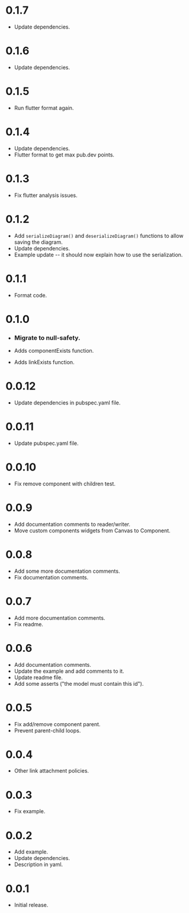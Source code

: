 
# 0.1.7

* Update dependencies.

# 0.1.6

* Update dependencies.

# 0.1.5

* Run flutter format again.

# 0.1.4

* Update dependencies.
* Flutter format to get max pub.dev points.

# 0.1.3

* Fix flutter analysis issues.

# 0.1.2

* Add `serializeDiagram()` and `deserializeDiagram()` functions to allow saving the diagram.
* Update dependencies.
* Example update -- it should now explain how to use the serialization.

# 0.1.1

* Format code.

# 0.1.0

* ### Migrate to null-safety.

* Adds componentExists function.
* Adds linkExists function.

# 0.0.12

* Update dependencies in pubspec.yaml file.

# 0.0.11

* Update pubspec.yaml file.

# 0.0.10

* Fix remove component with children test.

# 0.0.9

* Add documentation comments to reader/writer.
* Move custom components widgets from Canvas to Component.

# 0.0.8

* Add some more documentation comments.
* Fix documentation comments.

# 0.0.7

* Add more documentation comments.
* Fix readme.

# 0.0.6

* Add documentation comments.
* Update the example and add comments to it.
* Update readme file.
* Add some asserts ("the model must contain this id").

# 0.0.5

* Fix add/remove component parent.
* Prevent parent-child loops.

# 0.0.4

* Other link attachment policies.

# 0.0.3

* Fix example.

# 0.0.2

* Add example.
* Update dependencies.
* Description in yaml.

# 0.0.1

* Initial release.